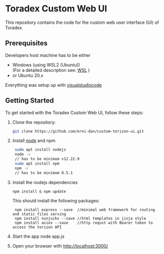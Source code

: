 # Toradex Custom Web UI

This repository contains the code for the custom web user interface (UI) of Toradex.

## Prerequisites

Developers host machine has to be either

* Windows (using WSL2 (Ubuntu)) <br/> 
(For a detailed description see: [WSL](https://learn.microsoft.com/de-de/windows/wsl/setup/environment) )
* or Ubuntu 20.x

Everything was setup up with [visualstudiocode](https://code.visualstudio.com/docs)


## Getting Started

To get started with the Toradex Custom Web UI, follow these steps:

1. Clone the repository:

   ```bash
   git clone https://github.com/erni-dan/custom-torizon-ui.git
   ```

2. Install [node](https://nodejs.org/en/learn/getting-started/introduction-to-nodejs) and npm
   ```bash
    sudo apt install nodejs
    node -v 
    // has to be minimum v12.22.9  
    sudo apt install npm 
    npm -v
    // has to be minimum 8.5.1
    ```

3. Install the nodejs dependencies
   ```
   npm install & npm update
   ```
   This should install the following packages:
   ```
    npm install express --save  //minimal web framework for routing and static files serving
    npm install nunjucks --save //html templates in jinja style
    npm install axios --save    //http requst with Bearer token to access the torizon API

4. Start the app
    node app.js

5. Open your browser with [http://localhost:3000/](http://localhost:3000/) 